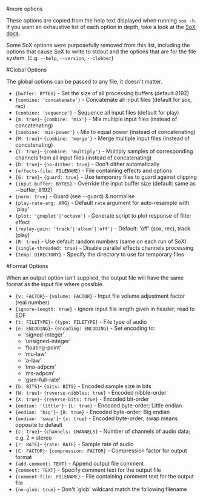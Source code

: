 #more options

These options are copied from the help text displayed when running `sox -h`. If you want an exhaustive list of each option in depth, take a look at the [SoX docs](http://sox.sourceforge.net/sox.html#OPTIONS).

Some SoX options were purposefully removed from this list, including the options that cause SoX to write to stdout and the options that are for the file system. (E.g. `--help`, `--version`, `--clobber`)

#Global Options

The global options can be passed to any file, it doesn't matter.

- `{buffer: BYTES}` - Set the size of all processing buffers (default 8192)
- `{combine: 'concatenate'}` - Concatenate all input files (default for sox, rec)
- `{combine: 'sequence'}` - Sequence all input files (default for play)
- `{m: true}`- `{combine: 'mix'}` - Mix multiple input files (instead of concatenating)
- `{combine: 'mix-power'}` - Mix to equal power (instead of concatenating)
- `{M: true}`- `{combine: 'merge'}` - Merge multiple input files (instead of concatenating)
- `{T: true}`- `{combine: 'multiply'}` - Multiply samples of corresponding channels from all input files (instead of concatenating)
- `{D: true}`- `{no-dither: true}` - Don't dither automatically
- `{effects-file: FILENAME}` - File containing effects and options
- `{G: true}`- `{guard: true}` - Use temporary files to guard against clipping
- `{input-buffer: BYTES}` - Override the input buffer size (default: same as --buffer; 8192)
- `{norm: true}` - Guard (see --guard) & normalise
- `{play-rate-arg: ARG}` - Default `rate` argument for auto-resample with `play'
- `{plot: 'gnuplot'|'octave'}` - Generate script to plot response of filter effect
- `{replay-gain: 'track'|'album'|'off'}` - Default: 'off' (sox, rec), track (play)
- `{R: true}` - Use default random numbers (same on each run of SoX)
- `{single-threaded: true}` - Disable parallel effects channels processing
- `{temp: DIRECTORY}` - Specify the directory to use for temporary files


#Format Options

When an output option isn't supplied, the output file will have the same format as the input file where possible.

- `{v: FACTOR}`- `{volume: FACTOR}` - Input file volume adjustment factor (real number)
- `{ignore-length: true}` - Ignore input file length given in header; read to EOF
- `{t: FILETYPE}`- `{type: FILETYPE}` - File type of audio
- `{e: ENCODING}`- `{encoding: ENCODING}` - Set encoding to:
	- 'signed-integer'
	- 'unsigned-integer'
	- 'floating-point'
	- 'mu-law'
	- 'a-law'
	- 'ima-adpcm'
	- 'ms-adpcm'
	- 'gsm-full-rate'
- `{b: BITS}`- `{bits: BITS}` - Encoded sample size in bits
- `{N: true}`- `{reverse-nibbles: true}` - Encoded nibble-order
- `{X: true}`- `{reverse-bits: true}` - Encoded bit-order
- `{endian: 'little'}`- `{L: true}` - Encoded byte-order; Little endian
- `{endian: 'big'}`- `{B: true}` - Encoded byte-order; Big endian
- `{endian: 'swap'}`- `{x: true}` - Encoded byte-order; swap means opposite to default
- `{c: true}`- `{channels: CHANNELS}` - Number of channels of audio data; e.g. 2 = stereo
- `{r: RATE}`- `{rate: RATE}` - Sample rate of audio
- `{C: FACTOR}`- `{compression: FACTOR}` - Compression factor for output format
- `{add-comment: TEXT}` - Append output file comment
- `{comment: TEXT}` - Specify comment text for the output file
- `{comment-file: FILENAME}` - File containing comment text for the output file
- `{no-glob: true}` - Don't `glob' wildcard match the following filename
